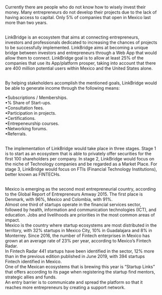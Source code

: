 Currently there are people who do not know how to wisely invest their money. Many entrepreneurs do not develop their projects due to the lack of having access to capital. Only 5% of companies that open in Mexico last more than two years.<br /> <br /> 

LinkBridge is an ecosystem that aims at connecting entrepreneurs, investors and professionals dedicated to increasing the chances of projects to be successfully implemented. LinkBridge aims at becoming a unique bridge between investors and entrepreneurs through a Web App that would allow them to connect. LinkBridge goal is to allow at least 25% of the companies that use its App/platform prosper, taking into account that there are 400 million potential users within Mexico and the United States alone. <br /> <br />

By helping stakeholders accomplish the mentioned goals, LinkBridge would be able to generate income through the following means: <br />

•Subscriptions / Memberships. <br />
•% Share of Start-ups. <br />
•Consultation fees. <br />
•Participation in projects. <br />
•Certifications. <br />
•Entrepeneurship courses. <br />
•Networking forums. <br />
•Referrals. <br /> <br />

The implementation of LinkBridge would take place in three stages. Stage 1 is to start as an ecosystem that is able to privately offer securities for the first 100 shareholders per company. In stage 2, LinkBridge would focus on the niche of Technology companies and be regarded as a Market Place. For stage 3, LinkBridge would focus on FTIs (Financial Technology Institutions), better known as FINTECHs. <br /> <br />

Mexico is emerging as the second most entrepreneurial country, according to the Global Report of Entrepreneurs Amway 2015. The first place is Denmark, with 96%, Mexico and Colombia, with 91%. <br />
Almost one third of startups operate in the financial services sector, followed by health, information and communication technologies (ICT), and education. Jobs and livelihoods are priorities in the most common areas of impact. <br />
Mexico is the country where startup ecosystems are most distributed in the territory, with 32% startups in Mexico City, 10% in Guadalajara and 8% in Monterrey.
Since 2016, the number of Fintech enterprises in Mexico has grown at an average rate of 23% per year, according to Mexico’s Fintech Radar. <br />
In Fintech Radar 441 startups have been identified in the sector, 12% more than in the previous edition published in June 2019, with 394 startups Fintech identified in Mexico. <br />
One of the Mexican ecosystems that is brewing this year is “Startup Links” that offers according to its page when registering the startup find mentors, strategic allies and funds. <br />
An entry barrier is to communicate and spread the platform so that it reaches more entrepreneurs by creating a support network. <br />
